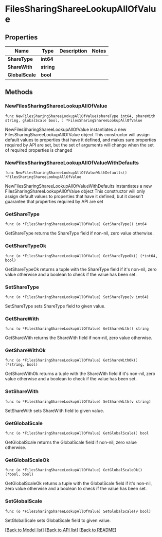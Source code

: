 # FilesSharingShareeLookupAllOfValue

## Properties

Name | Type | Description | Notes
------------ | ------------- | ------------- | -------------
**ShareType** | **int64** |  | 
**ShareWith** | **string** |  | 
**GlobalScale** | **bool** |  | 

## Methods

### NewFilesSharingShareeLookupAllOfValue

`func NewFilesSharingShareeLookupAllOfValue(shareType int64, shareWith string, globalScale bool, ) *FilesSharingShareeLookupAllOfValue`

NewFilesSharingShareeLookupAllOfValue instantiates a new FilesSharingShareeLookupAllOfValue object
This constructor will assign default values to properties that have it defined,
and makes sure properties required by API are set, but the set of arguments
will change when the set of required properties is changed

### NewFilesSharingShareeLookupAllOfValueWithDefaults

`func NewFilesSharingShareeLookupAllOfValueWithDefaults() *FilesSharingShareeLookupAllOfValue`

NewFilesSharingShareeLookupAllOfValueWithDefaults instantiates a new FilesSharingShareeLookupAllOfValue object
This constructor will only assign default values to properties that have it defined,
but it doesn't guarantee that properties required by API are set

### GetShareType

`func (o *FilesSharingShareeLookupAllOfValue) GetShareType() int64`

GetShareType returns the ShareType field if non-nil, zero value otherwise.

### GetShareTypeOk

`func (o *FilesSharingShareeLookupAllOfValue) GetShareTypeOk() (*int64, bool)`

GetShareTypeOk returns a tuple with the ShareType field if it's non-nil, zero value otherwise
and a boolean to check if the value has been set.

### SetShareType

`func (o *FilesSharingShareeLookupAllOfValue) SetShareType(v int64)`

SetShareType sets ShareType field to given value.


### GetShareWith

`func (o *FilesSharingShareeLookupAllOfValue) GetShareWith() string`

GetShareWith returns the ShareWith field if non-nil, zero value otherwise.

### GetShareWithOk

`func (o *FilesSharingShareeLookupAllOfValue) GetShareWithOk() (*string, bool)`

GetShareWithOk returns a tuple with the ShareWith field if it's non-nil, zero value otherwise
and a boolean to check if the value has been set.

### SetShareWith

`func (o *FilesSharingShareeLookupAllOfValue) SetShareWith(v string)`

SetShareWith sets ShareWith field to given value.


### GetGlobalScale

`func (o *FilesSharingShareeLookupAllOfValue) GetGlobalScale() bool`

GetGlobalScale returns the GlobalScale field if non-nil, zero value otherwise.

### GetGlobalScaleOk

`func (o *FilesSharingShareeLookupAllOfValue) GetGlobalScaleOk() (*bool, bool)`

GetGlobalScaleOk returns a tuple with the GlobalScale field if it's non-nil, zero value otherwise
and a boolean to check if the value has been set.

### SetGlobalScale

`func (o *FilesSharingShareeLookupAllOfValue) SetGlobalScale(v bool)`

SetGlobalScale sets GlobalScale field to given value.



[[Back to Model list]](../README.md#documentation-for-models) [[Back to API list]](../README.md#documentation-for-api-endpoints) [[Back to README]](../README.md)


